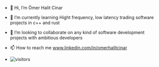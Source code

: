 - 👋 Hi, I’m Ömer Halit Cinar 
- 🌱 I’m currently learning Hight frequency, low latency trading software projects in c++ and rust
- 💞️ I’m looking to collaborate on any kind of software development projects with ambitious developers
- 📫 How to reach me www.linkedin.com/in/omerhalitcinar

- ![visitors](https://visitor-badge.glitch.me/badge?page_id=page.id&left_color=green&right_color=red)

<!---
omerhalid/omerhalid is a ✨ special ✨ repository because its `README.md` (this file) appears on your GitHub profile.
You can click the Preview link to take a look at your changes.
--->

